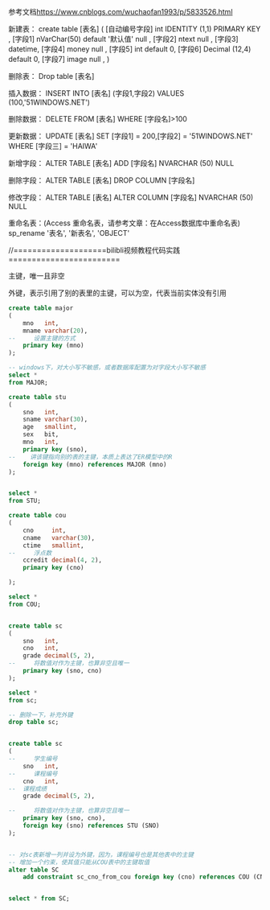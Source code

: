 ﻿参考文档<https://www.cnblogs.com/wuchaofan1993/p/5833526.html>

新建表：
create table [表名]
(
[自动编号字段] int IDENTITY (1,1) PRIMARY KEY ,
[字段1] nVarChar(50) default \'默认值\' null ,
[字段2] ntext null ,
[字段3] datetime,
[字段4] money null ,
[字段5] int default 0,
[字段6] Decimal (12,4) default 0,
[字段7] image null ,
)

删除表：
Drop table [表名]

插入数据：
INSERT INTO [表名] (字段1,字段2) VALUES (100,\'51WINDOWS.NET\')

删除数据：
DELETE FROM [表名] WHERE [字段名]>100

更新数据：
UPDATE [表名] SET [字段1] = 200,[字段2] = \'51WINDOWS.NET\' WHERE [字段三] = \'HAIWA\'

新增字段：
ALTER TABLE [表名] ADD [字段名] NVARCHAR (50) NULL

删除字段：
ALTER TABLE [表名] DROP COLUMN [字段名]

修改字段：
ALTER TABLE [表名] ALTER COLUMN [字段名] NVARCHAR (50) NULL

重命名表：(Access 重命名表，请参考文章：在Access数据库中重命名表)
sp_rename \'表名\', \'新表名\', \'OBJECT\'

//====================bilibli视频教程代码实践========================

主键，唯一且非空

外键，表示引用了别的表里的主键，可以为空，代表当前实体没有引用
```sql
create table major
(
    mno   int,
    mname varchar(20),
--     设置主键的方式
    primary key (mno)
);

-- windows下，对大小写不敏感，或者数据库配置为对字段大小写不敏感
select *
from MAJOR;

create table stu
(
    sno   int,
    sname varchar(30),
    age   smallint,
    sex   bit,
    mno   int,
    primary key (sno),
--    讲该键指向别的表的主键，本质上表达了ER模型中的R
    foreign key (mno) references MAJOR (mno)
);


select *
from STU;

create table cou
(
    cno     int,
    cname   varchar(30),
    ctime   smallint,
--     浮点数
    ccredit decimal(4, 2),
    primary key (cno)

);

select *
from COU;


create table sc
(
    sno   int,
    cno   int,
    grade decimal(5, 2),
--     将数值对作为主键，也算非空且唯一
    primary key (sno, cno)
);

select *
from sc;

-- 删除一下，补充外键
drop table sc;


create table sc
(
--     学生编号
    sno   int,
--     课程编号
    cno   int,
--  课程成绩
    grade decimal(5, 2),

--     将数值对作为主键，也算非空且唯一
    primary key (sno, cno),
    foreign key (sno) references STU (SNO)
);


-- 对sc表新增一列并设为外键，因为，课程编号也是其他表中的主键
-- 增加一个约束，使其值只能从COU表中的主键取值
alter table SC
    add constraint sc_cno_from_cou foreign key (cno) references COU (CNO);


select * from SC;
```

